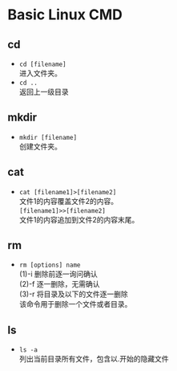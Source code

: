 # Basic Linux CMD
  
## **cd**

* `cd [filename]`  
进入文件夹。
* `cd ..`  
返回上一级目录  

## **mkdir**

* `mkdir [filename]`  
创建文件夹。  

## **cat**

* `cat [filename1]>[filename2]`  
文件1的内容覆盖文件2的内容。  
`[filename1]>>[filename2]`  
文件1的内容追加到文件2的内容末尾。  

## **rm**

* `rm [options] name`  
(1)-i 删除前逐一询问确认  
(2)-f 逐一删除，无需确认  
(3)-r 将目录及以下的文件逐一删除  
该命令用于删除一个文件或者目录。  
## **ls**  
* `ls -a`   
列出当前目录所有文件，包含以.开始的隐藏文件
